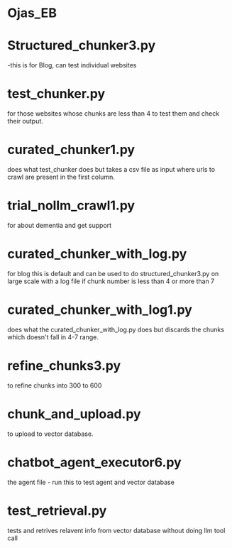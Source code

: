 # Ojas_EB

# Structured_chunker3.py
-this is for Blog, can test individual websites

# test_chunker.py
for those websites whose chunks are less than 4 to test them and check their output.

# curated_chunker1.py
does what test_chunker does but takes a csv file as input where urls to crawl are present in the first column.

# trial_nollm_crawl1.py
for about dementia and get support

# curated_chunker_with_log.py
for blog this is default and can be used to do structured_chunker3.py on large scale with a log file if chunk number is less than 4 or more than 7

# curated_chunker_with_log1.py
does what the curated_chunker_with_log.py does but discards the chunks which doesn't fall in 4-7 range.

# refine_chunks3.py
to refine chunks into 300 to 600

# chunk_and_upload.py
to upload to vector database.

# chatbot_agent_executor6.py
the agent file - run this to test agent and vector database

# test_retrieval.py
tests and retrives relavent info from vector database without doing llm tool call




